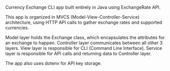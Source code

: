 Currency Exchange CLI app built entirely in Java using ExchangeRate API.

This app is organized in MVCS (Model-View-Controller-Service) architecture, using HTTP API calls to gather exchange rates
and supported currencies.

Model layer holds the Exchange class, which encapsulates the attributes for an exchange to happen.
Controller layer communicates between all other 3 layers.
View layer is responsible for CLI (Command Line Interface).
Service layer is responsible for API calls and returning data to Controller layer.

The app also uses dotenv for API key storage.